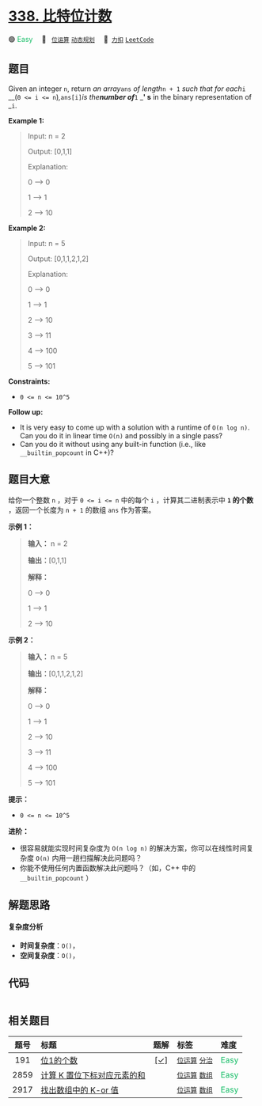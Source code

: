 # [338. 比特位计数](https://2xiao.github.io/leetcode-js/problem/0338.html)

🟢 <font color=#15bd66>Easy</font>&emsp; 🔖&ensp; [`位运算`](/tag/bit-manipulation.md) [`动态规划`](/tag/dynamic-programming.md)&emsp; 🔗&ensp;[`力扣`](https://leetcode.cn/problems/counting-bits) [`LeetCode`](https://leetcode.com/problems/counting-bits)

## 题目

Given an integer `n`, return _an array_`ans` _of length_`n + 1` _such that for
each_`i` __(`0 <= i <= n`)_,_`ans[i]`_is the**number of**_`1` _**' s** in the
binary representation of _`i`.



**Example 1:**

> Input: n = 2
> 
> Output: [0,1,1]
> 
> Explanation:
> 
> 0 --> 0
> 
> 1 --> 1
> 
> 2 --> 10

**Example 2:**

> Input: n = 5
> 
> Output: [0,1,1,2,1,2]
> 
> Explanation:
> 
> 0 --> 0
> 
> 1 --> 1
> 
> 2 --> 10
> 
> 3 --> 11
> 
> 4 --> 100
> 
> 5 --> 101

**Constraints:**

  * `0 <= n <= 10^5`



**Follow up:**

  * It is very easy to come up with a solution with a runtime of `O(n log n)`. Can you do it in linear time `O(n)` and possibly in a single pass?
  * Can you do it without using any built-in function (i.e., like `__builtin_popcount` in C++)?


## 题目大意

给你一个整数 `n` ，对于 `0 <= i <= n` 中的每个 `i` ，计算其二进制表示中 **`1` 的个数** ，返回一个长度为 `n + 1`
的数组 `ans` 作为答案。



**示例 1：**

> 
> 
> 
> 
> 
> **输入：** n = 2
> 
> **输出：**[0,1,1]
> 
> **解释：**
> 
> 0 --> 0
> 
> 1 --> 1
> 
> 2 --> 10
> 
> 

**示例 2：**

> 
> 
> 
> 
> 
> **输入：** n = 5
> 
> **输出：**[0,1,1,2,1,2]
> 
> **解释：**
> 
> 0 --> 0
> 
> 1 --> 1
> 
> 2 --> 10
> 
> 3 --> 11
> 
> 4 --> 100
> 
> 5 --> 101
> 
> 



**提示：**

  * `0 <= n <= 10^5`



**进阶：**

  * 很容易就能实现时间复杂度为 `O(n log n)` 的解决方案，你可以在线性时间复杂度 `O(n)` 内用一趟扫描解决此问题吗？
  * 你能不使用任何内置函数解决此问题吗？（如，C++ 中的 `__builtin_popcount` ）


## 解题思路

#### 复杂度分析

- **时间复杂度**：`O()`，
- **空间复杂度**：`O()`，

## 代码

```javascript

```

## 相关题目

<!-- prettier-ignore -->
| 题号 | 标题 | 题解 | 标签 | 难度 |
| :------: | :------ | :------: | :------ | :------ |
| 191 | [位1的个数](https://leetcode.com/problems/number-of-1-bits) | [[✓]](/problem/0191.md) |  [`位运算`](/tag/bit-manipulation.md) [`分治`](/tag/divide-and-conquer.md) | <font color=#15bd66>Easy</font> |
| 2859 | [计算 K 置位下标对应元素的和](https://leetcode.com/problems/sum-of-values-at-indices-with-k-set-bits) |  |  [`位运算`](/tag/bit-manipulation.md) [`数组`](/tag/array.md) | <font color=#15bd66>Easy</font> |
| 2917 | [找出数组中的 K-or 值](https://leetcode.com/problems/find-the-k-or-of-an-array) |  |  [`位运算`](/tag/bit-manipulation.md) [`数组`](/tag/array.md) | <font color=#15bd66>Easy</font> |